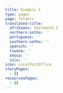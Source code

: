 ```yaml
---
title: Example 5
type: pages
page: folders
translated-title:
  afrikaans: Voorbeeld 5
  northern-sotho: ''
  portuguese: ''
  southern-sotho: ''
  spanish: ''
  tswana: ''
  xhosa: ''
  zulu: ''
icon: LocalPostOffice
storyPages:
  - {}
resourcesPages:
  - {}
---
```


